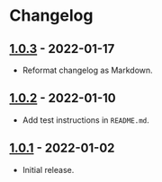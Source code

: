 # Changelog

## [1.0.3] - 2022-01-17
* Reformat changelog as Markdown.

## [1.0.2] - 2022-01-10
* Add test instructions in `README.md`.

## [1.0.1] - 2022-01-02
* Initial release.

[1.0.3]: https://github.com/qnevx/fidelipy/compare/v1.0.2...v1.0.3
[1.0.2]: https://github.com/qnevx/fidelipy/compare/v1.0.1...v1.0.2
[1.0.1]: https://github.com/qnevx/fidelipy/releases/tag/v1.0.1
